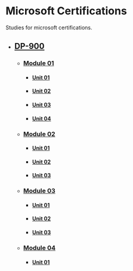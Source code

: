 # Microsoft Certifications
Studies for microsoft certifications.

- ## [DP-900](dp-900/README.md)
  - ### [Module 01](dp-900/module-01/README.md)
    - #### [Unit 01](dp-900/module-01/unit-01/README.md)
    - #### [Unit 02](dp-900/module-01/unit-02/README.md)
    - #### [Unit 03](dp-900/module-01/unit-03/README.md)
    - #### [Unit 04](dp-900/module-01/unit-04/README.md)

  - ### [Module 02](dp-900/module-02/README.md)
    - #### [Unit 01](dp-900/module-02/unit-01/README.md)
    - #### [Unit 02](dp-900/module-02/unit-02/README.md)
    - #### [Unit 03](dp-900/module-02/unit-03/README.md)

  - ### [Module 03](dp-900/module-03/README.md)
    - #### [Unit 01](dp-900/module-03/unit-01/README.md)
    - #### [Unit 02](dp-900/module-03/unit-02/README.md)
    - #### [Unit 03](dp-900/module-03/unit-03/README.md)

  - ### [Module 04](dp-900/module-04/README.md)
    - #### [Unit 01](dp-900/module-04/unit-01/README.md)


